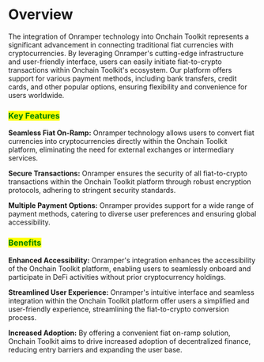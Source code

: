 # Overview

The integration of Onramper technology into Onchain Toolkit represents a significant advancement in connecting traditional fiat currencies with cryptocurrencies. By leveraging Onramper's cutting-edge infrastructure and user-friendly interface, users can easily initiate fiat-to-crypto transactions within Onchain Toolkit's ecosystem. Our platform offers support for various payment methods, including bank transfers, credit cards, and other popular options, ensuring flexibility and convenience for users worldwide.

### <mark style="color:green;">**Key Features**</mark>

**Seamless Fiat On-Ramp:** Onramper technology allows users to convert fiat currencies into cryptocurrencies directly within the Onchain Toolkit platform, eliminating the need for external exchanges or intermediary services.

**Secure Transactions:** Onramper ensures the security of all fiat-to-crypto transactions within the Onchain Toolkit platform through robust encryption protocols, adhering to stringent security standards.

**Multiple Payment Options:** Onramper provides support for a wide range of payment methods, catering to diverse user preferences and ensuring global accessibility.

### <mark style="color:green;">Benefits</mark>

**Enhanced Accessibility:** Onramper's integration enhances the accessibility of the Onchain Toolkit platform, enabling users to seamlessly onboard and participate in DeFi activities without prior cryptocurrency holdings.

**Streamlined User Experience:** Onramper's intuitive interface and seamless integration within the Onchain Toolkit platform offer users a simplified and user-friendly experience, streamlining the fiat-to-crypto conversion process.

**Increased Adoption:** By offering a convenient fiat on-ramp solution, Onchain Toolkit aims to drive increased adoption of decentralized finance, reducing entry barriers and expanding the user base.
